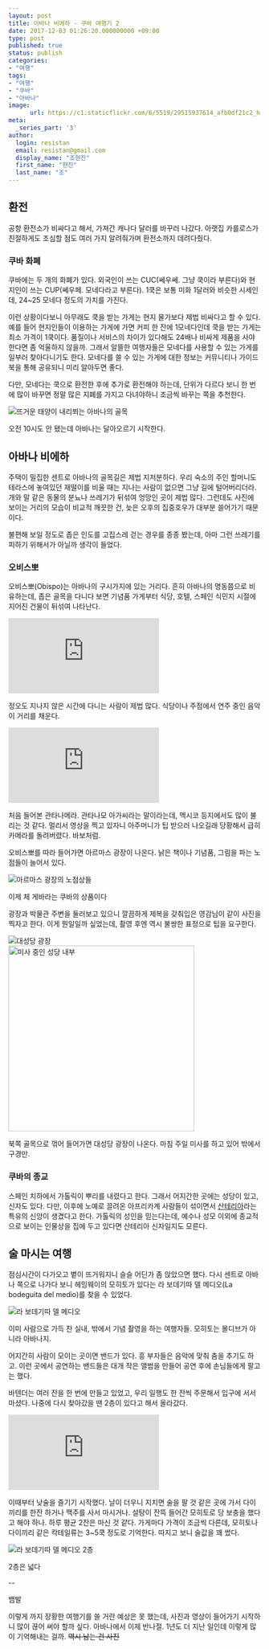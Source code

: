 ```yaml
---
layout: post
title: 아바나 비에하 - 쿠바 여행기 2
date: 2017-12-03 01:26:20.000000000 +09:00
type: post
published: true
status: publish
categories:
- "여행"
tags:
- "여행"
- "쿠바"
- "아바나"
image:
      url: https://c1.staticflickr.com/6/5519/29515937614_afb0df21c2_h.jpg
meta:
  _series_part: '3'
author:
  login: resistan
  email: resistan@gmail.com
  display_name: "조현진"
  first_name: "현진"
  last_name: "조"
---
```


## 환전

공항 환전소가 비싸다고 해서, 가져간 캐나다 달러를 바꾸러 나갔다. 아랫집 카를로스가 친절하게도 조심할 점도 여러 가지 알려줘가며 환전소까지 데려다줬다.

### 쿠바 화폐

쿠바에는 두 개의 화폐가 있다. 외국인이 쓰는 CUC(쎄우쎄. 그냥 쿡이라 부른다)와 현지인이 쓰는 CUP(쎄우페. 모네다라고 부른다). 1쿡은 보통 미화 1달러와 비슷한 시세인데, 24~25 모네다 정도의 가치를 가진다.

이런 상황이다보니 아무래도 쿡을 받는 가게는 현지 물가보다 제법 비싸다고 할 수 있다. 예를 들어 현지인들이 이용하는 가게에 가면 커피 한 잔에 1모네다인데 쿡을 받는 가게는 최소 가격이 1쿡이다. 품질이나 서비스의 차이가 있다해도 24배나 비싸게 제품을 사야한다면 좀 억울하지 않을까. 그래서 알뜰한 여행자들은 모네다를 사용할 수 있는 가게를 일부러 찾아다니기도 한다. 모네다를 쓸 수 있는 가게에 대한 정보는 커뮤니티나 가이드북을 통해 공유되니 미리 알아두면 좋다.

다만, 모네다는 쿡으로 환전한 후에 추가로 환전해야 하는데, 단위가 다르다 보니 한 번에 많이 바꾸면 정말 많은 지폐를 가지고 다녀야하니 조금씩 바꾸는 쪽을 추천한다.

<div class="imageCaption alignCenter">
<img src="https://c1.staticflickr.com/8/7761/29515937944_40842d3a9f_h.jpg" alt="뜨거운 태양이 내리쬐는 아바나의 골목">
<p>오전 10시도 안 됐는데 아바나는 달아오르기 시작한다.</p>
</div>

## 아바나 비에하

주택이 밀집한 센트로 아바나의 골목길은 제법 지저분하다. 우리 숙소의 주인 할머니도 테라스에 놓여있던 재떨이를 비울 때는 지나는 사람이 없으면 그냥 길에 털어버리더라. 개와 말 같은 동물의 분뇨나 쓰레기가 뒤섞여 엉망인 곳이 제법 많다. 그런데도 사진에 보이는 거리의 모습이 비교적 깨끗한 건, 늦은 오후의 집중호우가 대부분 쓸어가기 때문이다.

불편해 보일 정도로 좁은 인도를 고집스레 걷는 경우를 종종 봤는데, 아마 그런 쓰레기를 피하기 위해서가 아닐까 생각이 들었다.

### 오비스뽀

오비스뽀(Obispo)는 아바나의 구시가지에 있는 거리다. 흔히 아바나의 명동쯤으로 비유하는데, 좁은 골목을 다니다 보면 기념품 가게부터 식당, 호텔, 스페인 식민지 시절에 지어진 건물이 뒤섞여 나타난다.

<div class="movieFull">
<iframe src="https://www.youtube.com/embed/8aZNdeHGcm8" frameborder="0" allowfullscreen ></iframe>
</div>

정오도 지나지 않은 시간에 다니는 사람이 제법 많다. 식당이나 주점에서 연주 중인 음악이 거리를 채운다.

<div class="movieFull">
<iframe src="https://www.youtube.com/embed/GvajNKOZWaE?rel=0" frameborder="0" allowfullscreen></iframe>
</div>

처음 들어본 관타나메라. 관타나모 아가씨라는 말이라는데, 멕시코 등지에서도 많이 불리는 것 같다. 멀리서 영상을 찍고 있자니 아주머니가 팁 받으러 나오길래 당황해서 급히 카메라를 돌려버렸다. 바보처럼.

오비스뽀를 따라 들어가면 아르마스 광장이 나온다. 낡은 책이나 기념품, 그림을 파는 노점들이 늘어서 있다.

<div class="imageCaption alignCenter">
<img src="https://lh3.googleusercontent.com/b1sEU7ekhy259g00ilRX1taEWjfIOhXP4UYR2opLmIvZ59q_y3oaNWOGkKo_zY_y2CCaSyP0V2bHoJtEz9ylpackLpyiyW-FWCL-D39ffEgKX69cDpDWfda1xYgNjXrfRbk_9gTCj0av2cQxxGxX_jk90-vJlYojFaXWlpgwPOAprJwV2UDl3XA9bi9195pfXaqOqKFafHVMOPIEbdfgzDIIzV1-mN4GZBS2wmBuKKX07Iw07QisMh4HKJW23yIhBCVLPUJos-9gvqkgVh0cKtitPj9IQJUGqL2AGzMGeEJj0w7tTCBk3MQ2LMdm9TbC3VTdmICJy9MXbRuMEIpf1sOwCtbKSKLnk-4oWN7uNDMhM4g7qZYXh0x5pVUy03xcu5LmcYPzEMZdqwrAjZsjOld-lCpUx49IAoyGBAt1dQ1uv_prliBqiyboEmjJFRN090X26gPCCNw3IkQQbTjf-UDHRvFWcvcFSYc40aqjrOYu6mItQ7kwjXLnVypVTKDXXmHDUI9_8N31vfISKUqrWfbFThKl8mSd23aTm9ulXXVUdmUaqkgcsjDXGpF77HxU6snUooF3W1wI2P35EH7QW-xqfVbSWG7WAokm7GYt4y88dxEs2gkkyqOcXyOCDrJz7OcYTr1JuOBDuQB31f3kBxyYYDIZmvJv0ERy=w1636-h1095-no" alt="아르마스 광장의 노점상들">
<p>이제 체 게바라는 쿠바의 상품이다</p>
</div>

광장과 박물관 주변을 둘러보고 있으니 깔끔하게 제복을 갖춰입은 영감님이 같이 사진을 찍자고 한다. 이게 뭔일일까 싶었는데, 촬영 후엔 역시 불쌍한 표정으로 팁을 요구한다.

<div class="alignCenter">
	<img src="https://lh3.googleusercontent.com/-DWpm014E-F713ifTbPu_tCZ3D3JPVIA5fcZu0dXM7w6L-EpyHx-EuhGMDg3ISe70hPI_ZQU53eIYIJrIWAQYVfJT_TBp8v8Mthnju33Yb2pBDA4XUocbC6nvbekpHeCRys55_wfqZjeE6y9cCizCp5LMwrZ48cU8y4ZeoG5b-9PRAZOYmn0_qdrIpBKKf7QOQQdCZnXVWSU9EYF4dlWtfdSfjIHs4wqsaCzSjVYUztuj2TqWU1rTnKMwYEogJBlej3EueAD5wl46dJUE5LB1PHOrUvJ2zqf24GwXoRD2ro1AsaO-JA6CbES6C1YOH50WRoIJgve0xLnyW0FPSxGHGpTogpkqi8_1ZtbYc8SXbzc9Rab5VQ6wEgFACMMxO4znp6k6GPSVJbTyWrrnEtZz8oPtUWPilUj_MMa7GjeX8oF7GOeK6ZGh6irmlHWSXIXu0lySo-g1ApzES4JTYWuwWXjOlk6exA4uibX1KtGt3Awy5W9imgtJzYTXvkI9wGOGZ7-mqmtY8-Oaq06QPu9hbWYj2yGRNvpnNNVZmRqABE9AfNObHME1bYliDitzqctN0PhTB3FUKOipTzPt4vDmNawO_mhXiSf826pQvTqPks=w1636-h1093-no" alt="대성당 광장">
</div>

<div class="boxed alignRight">
<img src="https://c1.staticflickr.com/6/5586/30059954881_815a7b122e_h.jpg" width="370" alt="미사 중인 성당 내부">
</div>

북쪽 골목으로 꺾어 들어가면 대성당 광장이 나온다. 마침 주일 미사를 하고 있어 밖에서 구경만.

### 쿠바의 종교

스페인 치하에서 가톨릭이 뿌리를 내렸다고 한다. 그래서 어지간한 곳에는 성당이 있고, 신자도 있다. 다만, 이후에 노예로 끌려온 아프리카계 사람들이 섞이면서 <a href="https://ko.wikipedia.org/wiki/%EC%82%B0%ED%85%8C%EB%A6%AC%EC%95%84" target="_blank" title="새창">산테리아</a>라는 특유의 신앙이 생겼다고 한다. 가톨릭의 성인을 믿는다는데, 예수나 성모 이외에 종교적으로 보이는 인물상을 집에 두고 있다면 산테리아 신자일지도 모른다.

## 술 마시는 여행

점심시간이 다가오고 볕이 뜨거워지니 슬슬 어딘가 좀 앉았으면 했다. 다시 센트로 아바나 쪽으로 나가다 보니 헤밍웨이의 모히토가 있다는 라 보데기따 델 메디오(La bodeguita del medio)를 찾을 수 있었다.

<div class="alignCenter">
	<img src="https://c1.staticflickr.com/6/5284/30109421106_1002fd4006_h.jpg" alt="라 보데기따 델 메디오">
</div>

이미 사람으로 가득 찬 실내, 밖에서 기념 촬영을 하는 여행자들. 모히토는 몰디브가 아니라 아바나지.

어지간히 사람이 모이는 곳이면 밴드가 있다. 흥 부자들은 음악에 맞춰 춤을 추기도 하고. 이런 곳에서 공연하는 밴드들은 대개 작은 앨범을 만들어 공연 후에 손님들에게 팔고는 했다.

바텐더는 여러 잔을 한 번에 만들고 있었고, 우리 일행도 한 잔씩 주문해서 입구에 서서 마셨다. 나중에 다시 찾아갔을 땐 2층이 있다고 해서 올라갔다.

<div class="movieFull">
<iframe src="https://www.youtube.com/embed/-33rYEu00uU" frameborder="0" allowfullscreen></iframe>
</div>

이때부터 낮술을 즐기기 시작했다. 날이 더우니 지치면 술을 팔 것 같은 곳에 가서 다이끼리를 한잔 하거나 맥주를 사서 마시거나. 설탕이 잔뜩 들어간 모히토로 당 보충을 했다고 해야 하나. 하루 평균 2잔은 마신 것 같다. 가게마다 가격이 조금씩 다른데, 모히토나 다이끼리 같은 칵테일류는 3~5쿡 정도로 기억한다. 따지고 보니 술값을 꽤 썼다.

<div class="imageCaption alignCenter">
	<img src="https://c1.staticflickr.com/6/5571/29620771654_3f8435ec2c_h.jpg" alt="라 보데기따 델 메디오 2층">
	<p>2층은 넓다</p>
</div>

--

뱀발

이렇게 까지 장황한 여행기를 쓸 거란 예상은 못 했는데, 사진과 영상이 들어가기 시작하니 많이 끊어 써야 할까 싶다. 아바나에서 이제 반나절. 1년도 더 지난 일인데 이렇게 많이 기억해내는 걸까. <del>역시 남는 건 사진</del>